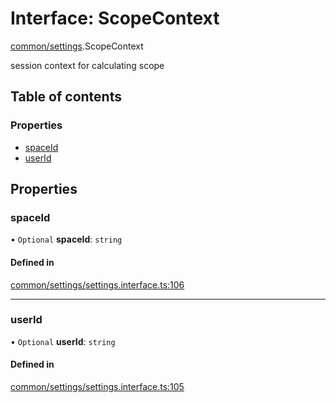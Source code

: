 # Interface: ScopeContext

[common/settings](../modules/common_settings.md).ScopeContext

session context for calculating scope

## Table of contents

### Properties

- [spaceId](common_settings.ScopeContext.md#spaceid)
- [userId](common_settings.ScopeContext.md#userid)

## Properties

### <a id="spaceid" name="spaceid"></a> spaceId

• `Optional` **spaceId**: `string`

#### Defined in

[common/settings/settings.interface.ts:106](https://github.com/brickdoc/brickdoc/blob/master/apps/server-api/src/common/settings/settings.interface.ts#L106)

___

### <a id="userid" name="userid"></a> userId

• `Optional` **userId**: `string`

#### Defined in

[common/settings/settings.interface.ts:105](https://github.com/brickdoc/brickdoc/blob/master/apps/server-api/src/common/settings/settings.interface.ts#L105)
